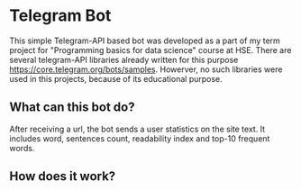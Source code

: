# Telegram Bot
This simple Telegram-API based bot was developed as a part of my term project for "Programming basics for data science" course at HSE.
There are several telegram-API libraries already written for this purpose https://core.telegram.org/bots/samples. 
Howerver, no such libraries were used in this projects, because of its educational purpose.
## What can this bot do?
After receiving a url, the bot sends a user statistics on the site text.
It includes word, sentences count, readability index and top-10 frequent words.
## How does it work?
